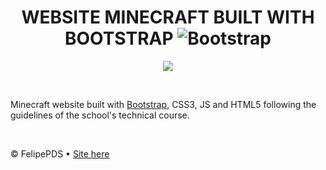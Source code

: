 # <h1 align="center">WEBSITE MINECRAFT BUILT WITH BOOTSTRAP <img src="https://github.com/FelipePDS/minecraft-in-bootstrap.github.io/blob/main/assets/images/icons/git-02.png" alt="Bootstrap"/></h1>
<p align="center"><img src="https://github.com/FelipePDS/minecraft-in-bootstrap.github.io/blob/main/assets/images/icons/favicon.png"/></p> <br> 

<p>Minecraft website built with <a href="https://getbootstrap.com/">Bootstrap</a>, CSS3, JS and HTML5 following the guidelines of the school's technical course.</p> <br>

<p>&copy; FelipePDS &bull; <a href="https://felipepds.github.io/bootstrap-site-minecraft.github.io/">Site here</a></p>

